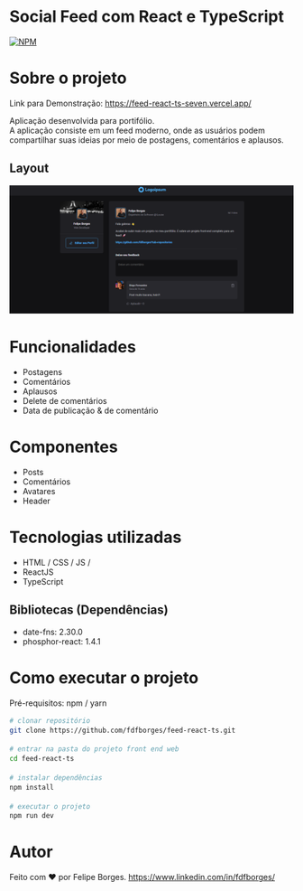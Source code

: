 # Social Feed com React e TypeScript
[![NPM](https://img.shields.io/npm/l/react)](https://github.com/devsuperior/sds1-wmazoni/blob/master/LICENSE) 

# Sobre o projeto

Link para Demonstração: https://feed-react-ts-seven.vercel.app/

Aplicação desenvolvida para portifólio.<br>
A aplicação consiste em um feed moderno, onde as usuários podem compartilhar suas ideias por meio de postagens, comentários e aplausos.

## Layout
![Web 1](./src/assets/Apresenta%C3%A7%C3%A3o%20Feed.png)

# Funcionalidades 
* Postagens
* Comentários
* Aplausos
* Delete de comentários
* Data de publicação & de comentário

# Componentes
* Posts
* Comentários
* Avatares
* Header

# Tecnologias utilizadas
- HTML / CSS / JS / 
- ReactJS
- TypeScript
## Bibliotecas (Dependências)
- date-fns: 2.30.0
- phosphor-react: 1.4.1

# Como executar o projeto

Pré-requisitos: npm / yarn

```bash
# clonar repositório
git clone https://github.com/fdfborges/feed-react-ts.git

# entrar na pasta do projeto front end web
cd feed-react-ts

# instalar dependências
npm install

# executar o projeto
npm run dev
```

# Autor
Feito com ❤️ por Felipe Borges.
https://www.linkedin.com/in/fdfborges/